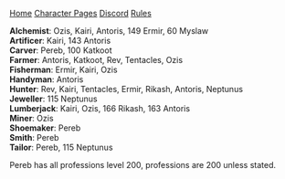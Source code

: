 ﻿[Home](index) [Character Pages](https://www.dofus.com/en/mmorpg/community/directories/guild-pages/253100222-power) [Discord](https://discord.gg/bMYHBrW) [Rules](rules)


**Alchemist**: Ozis, Kairi, Antoris, 149 Ermir, 60 Myslaw  
**Artificer**: Kairi, 143 Antoris   
**Carver**: Pereb, 100 Katkoot   
**Farmer**: Antoris, Katkoot, Rev, Tentacles, Ozis   
**Fisherman**: Ermir, Kairi, Ozis   
**Handyman**: Antoris   
**Hunter**: Rev, Kairi, Tentacles, Ermir, Rikash, Antoris, Neptunus   
**Jeweller**: 115 Neptunus   
**Lumberjack**: Kairi, Ozis, 166 Rikash, 163 Antoris   
**Miner**: Ozis   
**Shoemaker**: Pereb   
**Smith**: Pereb  
**Tailor**: Pereb, 115 Neptunus   

Pereb has all professions level 200, professions are 200 unless stated.